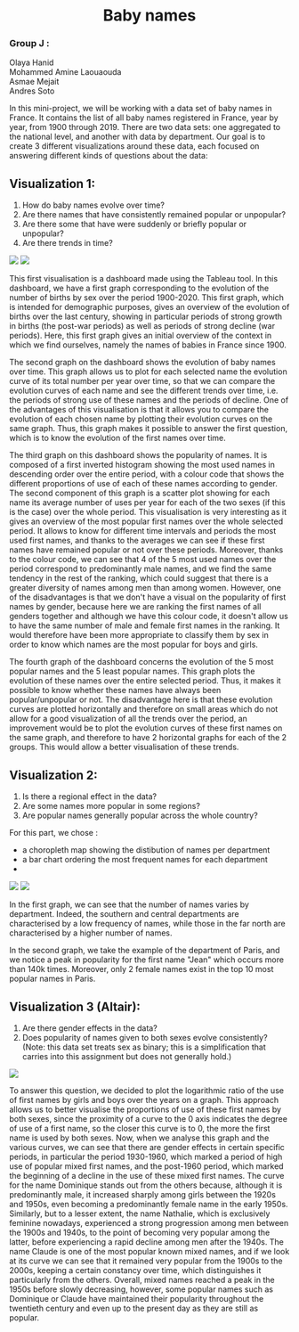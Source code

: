 <h1 align="center"> Baby names </h1>  

### Group J :  

Olaya Hanid   
Mohammed Amine Laouaouda   
Asmae Mejait    
Andres Soto  


In this mini-project, we will be working with a data set of baby names in France. It contains the list of all baby names registered in France, year by year, from 1900 through 2019. There are two data sets: one aggregated to the national level, and another with data by department. 
Our goal is to create 3 different visualizations around these data, each focused on answering different kinds of questions about the data:

## Visualization 1: 

1. How do baby names evolve over time? 
2. Are there names that have consistently remained popular or unpopular? 
3. Are there some that have were suddenly or briefly popular or unpopular? 
4. Are there trends in time?
<picture>
  <img src="https://github.com/IGR204/Baby_names/blob/main/dash1-1.jpeg">
</picture>

<picture>
  <img src="https://github.com/IGR204/Baby_names/blob/main/dash1-2.jpeg">
</picture>

This first visualisation is a dashboard made using the Tableau tool. In this dashboard, we have a first graph corresponding to the evolution of the number of births by sex over the period 1900-2020. This first graph, which is intended for demographic purposes, gives an overview of the evolution of births over the last century, showing in particular periods of strong growth in births (the post-war periods) as well as periods of strong decline (war periods). Here, this first graph gives an initial overview of the context in which we find ourselves, namely the names of babies in France since 1900.

The second graph on the dashboard shows the evolution of baby names over time. This graph allows us to plot for each selected name the evolution curve of its total number per year over time, so that we can compare the evolution curves of each name and see the different trends over time, i.e. the periods of strong use of these names and the periods of decline. One of the advantages of this visualisation is that it allows you to compare the evolution of each chosen name by plotting their evolution curves on the same graph. Thus, this graph makes it possible to answer the first question, which is to know the evolution of the first names over time. 

The third graph on this dashboard shows the popularity of names. It is composed of a first inverted histogram showing the most used names in descending order over the entire period, with a colour code that shows the different proportions of use of each of these names according to gender.  The second component of this graph is a scatter plot showing for each name its average number of uses per year for each of the two sexes (if this is the case) over the whole period. This visualisation is very interesting as it gives an overview of the most popular first names over the whole selected period. It allows to know for different time intervals and periods the most used first names, and thanks to the averages we can see if these first names have remained popular or not over these periods. Moreover, thanks to the colour code, we can see that 4 of the 5 most used names over the period correspond to predominantly male names, and we find the same tendency in the rest of the ranking, which could suggest that there is a greater diversity of names among men than among women. However, one of the disadvantages is that we don't have a visual on the popularity of first names by gender, because here we are ranking the first names of all genders together and although we have this colour code, it doesn't allow us to have the same number of male and female first names in the ranking. It would therefore have been more appropriate to classify them by sex in order to know which names are the most popular for boys and girls.

The fourth graph of the dashboard concerns the evolution of the 5 most popular names and the 5 least popular names. This graph plots the evolution of these names over the entire selected period. Thus, it makes it possible to know whether these names have always been popular/unpopular or not. The disadvantage here is that these evolution curves are plotted horizontally and therefore on small areas which do not allow for a good visualization of all the trends over the period, an improvement would be to plot the evolution curves of these first names on the same graph, and therefore to have 2 horizontal graphs for each of the 2 groups. This would allow a better visualisation of these trends. 


## Visualization 2: 

1. Is there a regional effect in the data? 
2. Are some names more popular in some regions? 
3. Are popular names generally popular across the whole country?

For this part, we chose : 
- a choropleth map showing the distibution of names per department 
- a bar chart ordering the most frequent names for each department
-
<picture>
  <img src="https://github.com/IGR204/Baby_names/blob/main/dash2-1.jpeg">
</picture>

<picture>
  <img src="https://github.com/IGR204/Baby_names/blob/main/dash2-2.jpeg">
</picture>

In the first graph, we can see that the number of names varies by department. Indeed, the southern and central departments are characterised by a low frequency of names, while those in the far north are characterised by a higher number of names.

In the second graph, we take the example of the department of Paris, and we notice a peak in popularity for the first name "Jean" which occurs more than 140k times. Moreover, only 2 female names exist in the top 10 most popular names in Paris.


## Visualization 3 (Altair):

1. Are there gender effects in the data? 
2. Does popularity of names given to both sexes evolve consistently? 
(Note: this data set treats sex as binary; this is a simplification that carries into this assignment but does not generally hold.)

<picture>
  <img src="https://github.com/IGR204/Baby_names/blob/main/visualization3.png">
</picture>

To answer this question, we decided to plot the logarithmic ratio of the use of first names by girls and boys over the years on a graph. This approach allows us to better visualise the proportions of use of these first names by both sexes, since the proximity of a curve to the 0 axis indicates the degree of use of a first name, so the closer this curve is to 0, the more the first name is used by both sexes. Now, when we analyse this graph and the various curves, we can see that there are gender effects in certain specific periods, in particular the period 1930-1960, which marked a period of high use of popular mixed first names, and the post-1960 period, which marked the beginning of a decline in the use of these mixed first names. The curve for the name Dominique stands out from the others because, although it is predominantly male, it increased sharply among girls between the 1920s and 1950s, even becoming a predominantly female name in the early 1950s. Similarly, but to a lesser extent, the name Nathalie, which is exclusively feminine nowadays, experienced a strong progression among men between the 1900s and 1940s, to the point of becoming very popular among the latter, before experiencing a rapid decline among men after the 1940s. The name Claude is one of the most popular known mixed names, and if we look at its curve we can see that it remained very popular from the 1900s to the 2000s, keeping a certain constancy over time, which distinguishes it particularly from the others. Overall, mixed names reached a peak in the 1950s before slowly decreasing, however, some popular names such as Dominique or Claude have maintained their popularity throughout the twentieth century and even up to the present day as they are still as popular. 
